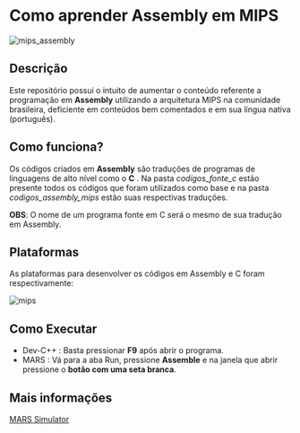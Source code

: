 # Como aprender Assembly em MIPS
![mips_assembly](https://user-images.githubusercontent.com/32513366/66224563-8e705280-e6ac-11e9-900d-d7e19b062669.png)

## Descrição
Este repositório possui o intuito de aumentar o conteúdo referente a programação em **Assembly** utilizando a arquitetura MIPS na comunidade brasileira, deficiente em conteúdos bem comentados e em sua língua nativa (português).

## Como funciona?
Os códigos criados em **Assembly** são traduções de programas de linguagens de alto nível como o **C** . Na pasta *codigos_fonte_c* estão presente todos os códigos que foram utilizados como base e na pasta *codigos_assembly_mips* estão suas respectivas traduções.

**OBS**: O nome de um programa fonte em C será o mesmo de sua tradução em Assembly.

## Plataformas 
As plataformas para desenvolver os códigos em Assembly e C foram respectivamente:

![mips](https://user-images.githubusercontent.com/32513366/66224732-03438c80-e6ad-11e9-89f7-340ce94f43a1.png)

## Como Executar
- Dev-C++ : Basta pressionar **F9** após abrir o programa.
- MARS : Vá para a aba Run, pressione **Assemble** e na janela que abrir pressione o **botão com uma seta branca**.

## Mais informações
[MARS Simulator](https://courses.missouristate.edu/KenVollmar/MARS/)
